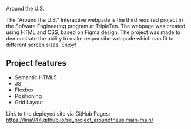 Around the U.S.

The "Around the U.S." Interactive webpade is the third required project in the Sofware Engineering program at TripleTen. The webpage was created using HTML and CSS, based on Figma design. The project was made to demonstrate the ability to make responsibe webpade which can fit to different screen sizes. Enjoy!

## Project features

- Semantic HTML5
- JS
- Flexbox
- Positioning
- Grid Layout

Link to the deployed site via GitHub Pages: https://lina944.github.io/se_project_aroundtheus.main-main/

